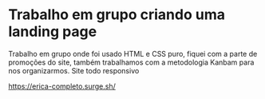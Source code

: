 # Trabalho em grupo criando uma landing page


Trabalho em grupo onde foi usado HTML e CSS puro, fiquei com a parte de promoções do site, também trabalhamos com a metodologia Kanbam para nos organizarmos.
Site todo responsivo


https://erica-completo.surge.sh/


